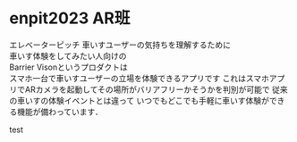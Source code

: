 # enpit2023 AR班

エレベーターピッチ 車いすユーザーの気持ちを理解するために\
車いす体験をしてみたい人向けの\
Barrier Visonというプロダクトは\
スマホ一台で車いすユーザーの立場を体験できるアプリです
これはスマホアプリでARカメラを起動してその場所がバリアフリーかそうかを判別が可能で
従来の車いすの体験イベントとは違って
いつでもどこでも手軽に車いす体験ができる機能が備わっています．

test
